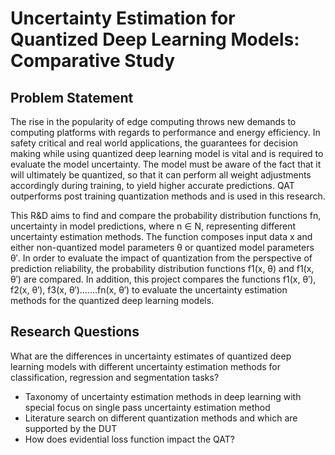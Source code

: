 # Uncertainty Estimation for Quantized Deep Learning Models: Comparative Study

## Problem Statement
The rise in the popularity of edge computing throws new demands to computing platforms with regards to performance and energy efficiency. In safety critical and real world applications, the guarantees for decision making while using quantized deep learning model is vital and is required to evaluate the model uncertainty. The model must be aware of the fact that it will ultimately be quantized, so that it can perform all weight adjustments accordingly during training, to yield higher accurate predictions. QAT outperforms post training quantization methods and is used in this research.

This R&D aims to find and compare the probability distribution functions fn, uncertainty in model predictions, where n ∈ N, representing different uncertainty estimation methods. The function composes input data x and either non-quantized model parameters θ or quantized model parameters θ′. In order to evaluate the impact of quantization from the perspective of prediction reliability, the probability distribution functions f1(x, θ) and f1(x, θ′) are compared. In addition, this project compares the functions f1(x, θ′), f2(x, θ′), f3(x, θ′).......fn(x, θ′) to evaluate the uncertainty estimation methods for the quantized deep learning models.

## Research Questions
What are the differences in uncertainty estimates of quantized deep learning models with different uncertainty estimation methods for classification, regression and segmentation tasks?
- Taxonomy of uncertainty estimation methods in deep learning with special
focus on single pass uncertainty estimation method
- Literature search on different quantization methods and which are supported
by the DUT
- How does evidential loss function impact the QAT?
